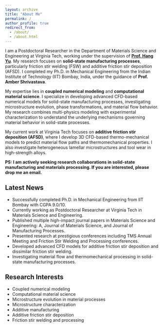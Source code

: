 ```yaml
---
layout: archive
title: "About Me"
permalink: /
author_profile: true
redirect_from: 
  - /about/
  - /about.html
---
```


I am a Postdoctoral Researcher in the Department of Materials Science and Engineering at Virginia Tech, working under the supervision of **[Prof. Hang Yu](https://yu.mse.vt.edu/People/hangyu.html)**. My research focuses on **solid-state manufacturing processes**, particularly friction stir welding (FSW) and additive friction stir deposition (AFSD). I completed my Ph.D. in Mechanical Engineering from the Indian Institute of Technology (IIT) Bombay, India, under the guidance of **Prof. Amber Shrivastava**.

My expertise lies in **coupled numerical modeling** and **computational material science**. I specialize in developing advanced CFD-based numerical models for solid-state manufacturing processes, investigating microstructure evolution, phase transformations, and material flow behavior. My research combines multi-physics modeling with experimental characterization to understand the underlying mechanisms governing material behavior in solid-state processes.

My current work at Virginia Tech focuses on **additive friction stir deposition (AFSD)**, where I develop 3D CFD-based thermo-mechanical models to predict material flow paths and thermomechanical properties. I also investigate heterogeneous lamellar microstructures and tool wear in high-strength alloys.

**PS: I am actively seeking research collaborations in solid-state manufacturing and materials processing. If you are interested, please drop me an email.**

## Latest News

* Successfully completed Ph.D. in Mechanical Engineering from IIT Bombay with CGPA 9.0/10.
* Currently working as Postdoctoral Researcher at Virginia Tech in Materials Science and Engineering.
* Published multiple high-impact journal papers in Materials Science and Engineering: A, Journal of Materials Science, and Journal of Manufacturing Processes.
* Presented research at prestigious conferences including TMS Annual Meeting and Friction Stir Welding and Processing conferences.
* Developed advanced CFD models for additive friction stir deposition and dissimilar friction stir welding.
* Investigating material flow and thermomechanical processing in solid-state manufacturing processes.

## Research Interests
* Coupled numerical modeling
* Computational material science
* Microstructure evolution in material processes
* Microstructure characterization
* Additive manufacturing
* Additive friction stir deposition
* Friction stir welding and processing 